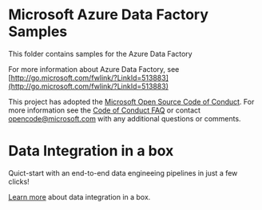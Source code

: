 # Microsoft Azure Data Factory Samples #

This folder contains samples for the Azure Data Factory

For more information about Azure Data Factory,  see [http://go.microsoft.com/fwlink/?LinkId=513883](http://go.microsoft.com/fwlink/?LinkId=513883)

This project has adopted the [Microsoft Open Source Code of Conduct](https://opensource.microsoft.com/codeofconduct/). For more information see the [Code of Conduct FAQ](https://opensource.microsoft.com/codeofconduct/faq/) or contact [opencode@microsoft.com](mailto:opencode@microsoft.com) with any additional questions or comments.

# Data Integration in a box #

Quict-start with an end-to-end data engineeing pipelines in just a few clicks!

[Learn more](./SamplesV2/DataIntegrationInABox/README.md) about data integration in a box. 

